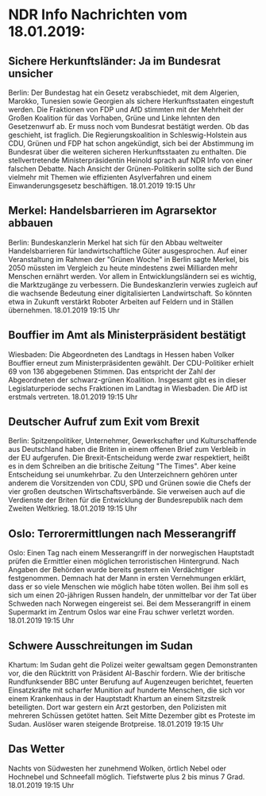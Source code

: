 # NDR Info Nachrichten vom 18.01.2019:


## Sichere Herkunftsländer: Ja im Bundesrat unsicher
Berlin: Der Bundestag hat ein Gesetz verabschiedet, mit dem Algerien, Marokko, Tunesien sowie Georgien als sichere Herkunftsstaaten eingestuft werden. Die Fraktionen von FDP und AfD stimmten mit der Mehrheit der Großen Koalition für das Vorhaben, Grüne und Linke lehnten den Gesetzenwurf ab. Er muss noch vom Bundesrat bestätigt werden. Ob das geschieht, ist fraglich. Die Regierungskoalition in Schleswig-Holstein aus CDU, Grünen und FDP hat schon angekündigt, sich bei der Abstimmung im Bundesrat über die weiteren sicheren Herkunftsstaaten zu enthalten. Die stellvertretende Ministerpräsidentin Heinold sprach auf NDR Info von einer falschen Debatte. Nach Ansicht der Grünen-Politikerin sollte sich der Bund vielmehr mit Themen wie effizienten Asylverfahren und einem Einwanderungsgesetz beschäftigen. 18.01.2019 19:15 Uhr 

## Merkel: Handelsbarrieren im Agrarsektor abbauen
Berlin:	Bundeskanzlerin Merkel hat sich für den Abbau weltweiter Handelsbarrieren für landwirtschaftliche Güter ausgesprochen. Auf einer Veranstaltung im Rahmen der "Grünen Woche" in Berlin sagte Merkel, bis 2050 müssten im Vergleich zu heute mindestens zwei Milliarden mehr Menschen ernährt werden. Vor allem in Entwicklungsländern sei es wichtig, die Marktzugänge zu verbessern. Die Bundeskanzlerin verwies zugleich auf die wachsende Bedeutung einer digitalisierten Landwirtschaft. So könnten etwa in Zukunft verstärkt Roboter Arbeiten auf Feldern und in Ställen übernehmen. 18.01.2019 19:15 Uhr 

## Bouffier im Amt als Ministerpräsident bestätigt
Wiesbaden:	Die Abgeordneten des Landtags in Hessen haben Volker Bouffier erneut zum Ministerpräsidenten gewählt. Der CDU-Politiker erhielt 69 von 136 abgegebenen Stimmen. Das entspricht der Zahl der Abgeordneten der schwarz-grünen Koalition. Insgesamt gibt es in dieser Legislaturperiode sechs Fraktionen im Landtag in Wiesbaden. Die AfD ist erstmals vertreten. 18.01.2019 19:15 Uhr 

## Deutscher Aufruf zum Exit vom Brexit
Berlin:		 Spitzenpolitiker, Unternehmer, Gewerkschafter und Kulturschaffende aus Deutschland haben die Briten in einem offenen Brief zum Verbleib in der EU aufgerufen. Die Brexit-Entscheidung werde zwar respektiert, heißt es in dem Schreiben an die britische Zeitung "The Times". Aber keine Entscheidung sei unumkehrbar. Zu den Unterzeichnern gehören unter anderem die Vorsitzenden von CDU, SPD und Grünen sowie die Chefs der vier großen deutschen Wirtschaftsverbände. Sie verweisen auch auf die Verdienste der Briten für die Entwicklung der Bundesrepublik nach dem Zweiten Weltkrieg. 18.01.2019 19:15 Uhr 

## Oslo: Terrorermittlungen nach Messerangriff
Oslo:	Einen Tag nach einem Messerangriff in der norwegischen Hauptstadt prüfen die Ermittler einen möglichen terroristischen Hintergrund. Nach Angaben der Behörden wurde bereits gestern ein Verdächtiger festgenommen. Demnach hat der Mann in ersten Vernehmungen erklärt, dass er so viele Menschen wie möglich habe töten wollen. Bei ihm soll es sich um einen 20-jährigen Russen handeln, der unmittelbar vor der Tat über Schweden nach Norwegen eingereist sei. Bei dem Messerangriff in einem Supermarkt im Zentrum Oslos war eine Frau schwer verletzt worden. 18.01.2019 19:15 Uhr 

## Schwere Ausschreitungen im Sudan
Khartum: Im Sudan geht die Polizei weiter gewaltsam gegen Demonstranten vor, die den Rücktritt von Präsident Al-Baschir fordern. Wie der britische Rundfunksender BBC unter Berufung auf Augenzeugen berichtet, feuerten Einsatzkräfte mit scharfer Munition auf hunderte Menschen, die sich vor einem Krankenhaus in der Hauptstadt Khartum an einem Sitzstreik beteiligten. Dort war gestern ein Arzt gestorben, den Polizisten mit mehreren Schüssen getötet hatten. Seit Mitte Dezember gibt es Proteste im Sudan. Auslöser waren steigende Brotpreise. 18.01.2019 19:15 Uhr 

## Das Wetter
Nachts von Südwesten her zunehmend Wolken, örtlich Nebel oder Hochnebel und Schneefall möglich. Tiefstwerte plus 2 bis minus 7 Grad. 18.01.2019 19:15 Uhr 
